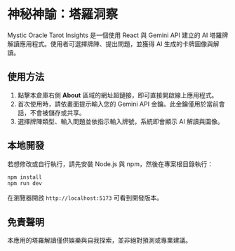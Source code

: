 # 神秘神諭：塔羅洞察

Mystic Oracle Tarot Insights 是一個使用 React 與 Gemini API 建立的 AI 塔羅牌解讀應用程式。使用者可選擇牌陣、提出問題，並獲得 AI 生成的卡牌圖像與解讀。

## 使用方法
1. 點擊本倉庫右側 **About** 區域的網址超鏈接，即可直接開啟線上應用程式。
2. 首次使用時，請依畫面提示輸入您的 Gemini API 金鑰。此金鑰僅用於當前會話，不會被儲存或共享。
3. 選擇牌陣類型、輸入問題並依指示輸入牌號，系統即會顯示 AI 解讀與圖像。

## 本地開發
若想修改或自行執行，請先安裝 Node.js 與 npm，然後在專案根目錄執行：
```bash
npm install
npm run dev
```
在瀏覽器開啟 `http://localhost:5173` 可看到開發版本。

## 免責聲明
本應用的塔羅解讀僅供娛樂與自我探索，並非絕對預測或專業建議。
